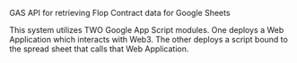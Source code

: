 GAS API for retrieving Flop Contract data for Google Sheets

This system utilizes TWO Google App Script modules. One deploys a Web Application which interacts with Web3. The other deploys a script bound to the spread sheet that calls that Web Application.

<!-- https://developers.google.com/apps-script/guides/sheets/functions -->
<!-- SPECIFICALLY: getBlogPosts() example for calling web application -->